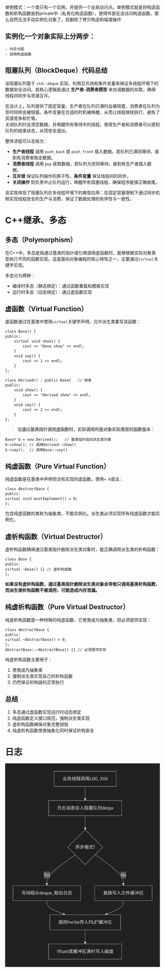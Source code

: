 单例模式：一个类只有一个实例，并提供一个全局访问点。单例模式就是将构造函数和析构函数放到private中（私有化构造函数），使得外部无法访问构造函数，那么自然无法手动实例化对象了。且删除了拷贝构造和幅值操作

## 实例化一个对象实际上分两步：
    - 内存分配
    - 调用构造函数


## 阻塞队列（BlockDeque）代码总结

该阻塞队列基于 `std::deque` 实现，利用互斥锁和条件变量来保证多线程环境下的数据安全访问。其核心逻辑是通过 **生产者-消费者模型** 来协调数据的存取，确保线程间同步与资源互斥。

在设计上，队列提供了固定容量，生产者在队列已满时会被阻塞，消费者在队列为空时同样会被阻塞。条件变量在合适的时机被唤醒，从而让线程继续执行，避免了资源竞争和忙等。  
关闭队列时会清空数据，并唤醒所有等待中的线程，使得生产者和消费者可以感知队列的结束状态，从而安全退出。

整体流程可以总结为：
- **生产者线程** 调用 `push_back` 或 `push_front` 插入数据，若队列已满则等待，直到有消费者取走数据。
- **消费者线程** 调用 `pop` 获取数据，若队列为空则等待，直到有生产者插入数据。
- **互斥锁** 保证队列操作的原子性，**条件变量** 保证线程间的同步。
- **关闭操作** 则负责中止队列运行，唤醒所有阻塞线程，确保程序能够正确收尾。

该实现体现了阻塞队列在多线程环境下的典型应用：在固定容量限制下通过同步机制实现线程安全的生产与消费，保证了数据处理的有序性与一致性。

# C++继承、多态

## 多态（Polymorphism）

在C++中，多态是指通过基类的指针或引用调用虚函数时，能够根据实际对象类型执行不同的函数实现。这是面向对象编程的核心特性之一，主要通过`virtual`关键字实现。

多态分为两种：
- 编译时多态（静态绑定）：通过函数重载和模板实现
- 运行时多态（动态绑定）：通过虚函数实现

## 虚函数（Virtual Function）

虚函数通过在基类中使用`virtual`关键字声明，允许派生类重写该函数：
```
class Base() {
public:
    virtual void show() {
        cout << "Base show" << endl;
    }
    void say() {
        cout << 1 << endl;
    }
};
```
```
class Derived() : public Base{   // 继承
public:
    void show() {
        cout << "Derived show" << endl;
    }
    void say() {
        cout << 2 << endl;
    }
};
```
> **当通过基类指针调用虚函数时，实际调用的是对象实际类型的函数版本：**
```
Base* b = new Derived();   // 基类指针指向派生类对象
b->show(); // 调用Derived::show()
b->say();  // 调用Base::say()
```

## 纯虚函数（Pure Virtual Function）

纯虚函数是在基类中声明但没有实现的虚函数，使用`= 0`语法：
```
class AbstractBase {
public:
virtual void mustImplement() = 0;
};
```
包含纯虚函数的类称为抽象类，不能实例化。派生类必须实现所有纯虚函数才能实例化。

## 虚析构函数（Virtual Destructor）

虚析构函数确保通过基类指针删除派生类对象时，能正确调用派生类的析构函数：
```
class Base {
public:
virtual ~Base() {} // 虚析构函数
};
```
**如果没有虚析构函数，通过基类指针删除派生类对象会导致只调用基类析构函数，而派生类析构函数不被调用，可能造成内存泄漏。**

## 纯虚析构函数（Pure Virtual Destructor）

纯虚析构函数是一种特殊的纯虚函数，它使类成为抽象类，但必须提供实现：

```
class AbstractBase {
public:
virtual ~AbstractBase() = 0;
};
AbstractBase::~AbstractBase() {} // 必须提供实现
```

纯虚析构函数主要用于：
1. 使类成为抽象类
2. 强制派生类实现自己的析构函数
3. 仍然保证析构链的正常执行

## 总结

1. 多态通过虚函数实现运行时动态绑定
2. 纯虚函数定义接口规范，强制派生类实现
3. 虚析构函数确保对象完整销毁
4. 纯虚析构函数使类抽象化同时保证析构安全


# 日志
![Alt text](~Log_Asy.png)